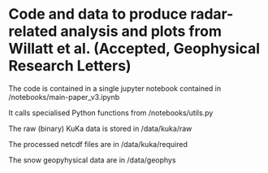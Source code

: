 # Code and data to produce radar-related analysis and plots from Willatt et al. (Accepted, Geophysical Research Letters)

The code is contained in a single jupyter notebook contained in /notebooks/main-paper_v3.ipynb

It calls specialised Python functions from /notebooks/utils.py

The raw (binary) KuKa data is stored in /data/kuka/raw

The processed netcdf files are in /data/kuka/required

The snow geopyhysical data are in /data/geophys
